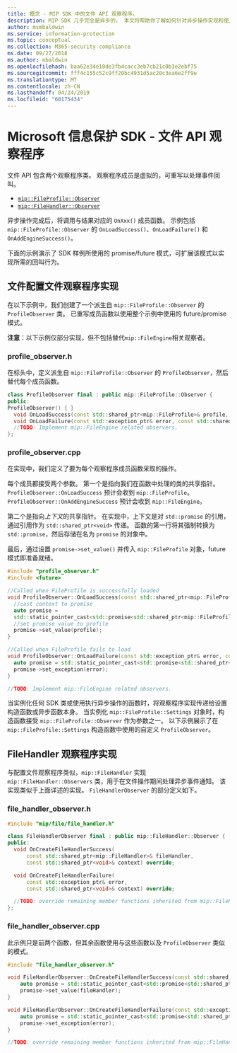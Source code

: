```yaml
---
title: 概念 - MIP SDK 中的文件 API 观察程序。
description: MIP SDK 几乎完全是异步的。 本文将帮助你了解如何针对异步操作实现和使用文件 API 观察程序。
author: msmbaldwin
ms.service: information-protection
ms.topic: conceptual
ms.collection: M365-security-compliance
ms.date: 09/27/2018
ms.author: mbaldwin
ms.openlocfilehash: baa62e34e10de3fb4cacc3eb7cb21c0b3e2ebf75
ms.sourcegitcommit: fff4c155c52c9ff20bc4931d5ac20c3ea6e2ff9e
ms.translationtype: MT
ms.contentlocale: zh-CN
ms.lasthandoff: 04/24/2019
ms.locfileid: "60175434"
---
```

# <a name="microsoft-information-protection-sdk---file-api-observers"></a>Microsoft 信息保护 SDK - 文件 API 观察程序

文件 API 包含两个观察程序类。 观察程序成员是虚拟的，可重写以处理事件回叫。

- [`mip::FileProfile::Observer`](reference/class_mip_fileprofile_observer.md)
- [`mip::FileHandler::Observer`](reference/class_mip_filehandler_observer.md)

异步操作完成后，将调用与结果对应的 `OnXxx()` 成员函数。 示例包括 `mip::FileProfile::Observer` 的 `OnLoadSuccess()`、`OnLoadFailure()` 和 `OnAddEngineSuccess()`。

下面的示例演示了 SDK 样例所使用的 promise/future 模式，可扩展该模式以实现所需的回叫行为。 

## <a name="file-profile-observer-implementation"></a>文件配置文件观察程序实现

在以下示例中，我们创建了一个派生自 `mip::FileProfile::Observer` 的 `ProfileObserver` 类。 已重写成员函数以使用整个示例中使用的 future/promise 模式。

**注意**：以下示例仅部分实现，但不包括替代`mip::FileEngine`相关观察者。

### <a name="profileobserverh"></a>profile_observer.h

在标头中，定义派生自 `mip::FileProfile::Observer` 的 `ProfileObserver`，然后替代每个成员函数。

```cpp
class ProfileObserver final : public mip::FileProfile::Observer {
public:
ProfileObserver() { }
  void OnLoadSuccess(const std::shared_ptr<mip::FileProfile>& profile, const std::shared_ptr<void>& context) override;
  void OnLoadFailure(const std::exception_ptr& error, const std::shared_ptr<void>& context) override;
  //TODO: Implement mip::FileEngine related observers.
};
```

### <a name="profileobservercpp"></a>profile_observer.cpp

在实现中，我们定义了要为每个观察程序成员函数采取的操作。

每个成员都接受两个参数。 第一个是指向我们在函数中处理的类的共享指针。 `ProfileObserver::OnLoadSuccess` 预计会收到 `mip::FileProfile`。 `ProfileObserver::OnAddEngineSuccess` 预计会收到 `mip::FileEngine`。

第二个是指向*上下文*的共享指针。 在实现中，上下文是对 `std::promise` 的引用，通过引用作为 `std::shared_ptr<void>` 传递。 函数的第一行将其强制转换为 `std::promise`，然后存储在名为 `promise` 的对象中。

最后，通过设置 `promise->set_value()` 并传入 `mip::FileProfile` 对象，future 模式即准备就绪。

```cpp
#include "profile_observer.h"
#include <future>

//Called when FileProfile is successfully loaded
void ProfileObserver::OnLoadSuccess(const std::shared_ptr<mip::FileProfile>& profile, const std::shared_ptr<void>& context) {
  //cast context to promise
  auto promise = 
  std::static_pointer_cast<std::promise<std::shared_ptr<mip::FileProfile>>>(context);
  //set promise value to profile
  promise->set_value(profile);
}

//Called when FileProfile fails to load
void ProfileObserver::OnLoadFailure(const std::exception_ptr& error, const std::shared_ptr<void>& context) {
  auto promise = std::static_pointer_cast<std::promise<std::shared_ptr<mip::FileProfile>>>(context);
  promise->set_exception(error);
}

//TODO: Implement mip::FileEngine related observers.
```

当实例化任何 SDK 类或使用执行异步操作的函数时，将观察程序实现传递给设置构造函数或异步函数本身。 当实例化 `mip::FileProfile::Settings` 对象时，构造函数接受 `mip::FileProfile::Observer` 作为参数之一。 以下示例展示了在 `mip::FileProfile::Settings` 构造函数中使用的自定义 `ProfileObserver`。

## <a name="filehandler-observer-implementation"></a>FileHandler 观察程序实现

与配置文件观察程序类似，`mip::FileHandler` 实现 `mip::FileHandler::Observers` 类，用于在文件操作期间处理异步事件通知。 该实现类似于上面详述的实现。 `FileHandlerObserver` 的部分定义如下。 

### <a name="filehandlerobserverh"></a>file_handler_observer.h

```cpp
#include "mip/file/file_handler.h"

class FileHandlerObserver final : public mip::FileHandler::Observer {
public:
  void OnCreateFileHandlerSuccess(
      const std::shared_ptr<mip::FileHandler>& fileHandler,
      const std::shared_ptr<void>& context) override;

  void OnCreateFileHandlerFailure(
      const std::exception_ptr& error,
      const std::shared_ptr<void>& context) override;

  //TODO: override remaining member functions inherited from mip::FileHandler::Observer
};
```

### <a name="filehandlerobservercpp"></a>file_handler_observer.cpp

此示例只是前两个函数，但其​​余函数使用与这些函数以及 `ProfileObserver` 类似的模式。

```cpp
#include "file_handler_observer.h"

void FileHandlerObserver::OnCreateFileHandlerSuccess(const std::shared_ptr<mip::FileHandler>& fileHandler, const std::shared_ptr<void>& context) {
    auto promise = std::static_pointer_cast<std::promise<std::shared_ptr<mip::FileHandler>>>(context);
    promise->set_value(fileHandler);
}

void FileHandlerObserver::OnCreateFileHandlerFailure(const std::exception_ptr& error, const std::shared_ptr<void>& context) {
    auto promise = std::static_pointer_cast<std::promise<std::shared_ptr<mip::FileHandler>>>(context);
    promise->set_exception(error);
}

//TODO: override remaining member functions inherited from mip::FileHandler::Observer
```

